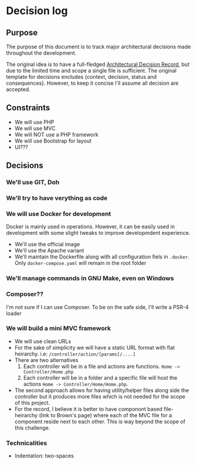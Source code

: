 # Decision log

## Purpose

The purpose of this document is to track major architectural decisions made throughout the development.

The original idea is to have a full-fledged [Architectural Decision Record][ard-nygard], but due to the limited time and scope a single file is sufficient. The original template for decisions encludes {context, decision, status and consequences}. However, to keep it concise I'll assume all decision are accepted.

## Constraints

- We will use PHP
- We will use MVC
- We will NOT use a PHP framework
- We will use Bootstrap for layout
- UI???

## Decisions

### We'll use GIT, Doh

### We'll try to have verything as code

### We will use Docker for development

Docker is mainly used in operations. However, it can be easily used in development with some slight tweaks to improve developmdent experience.

- We'll use the official image
- We'll use the Apache variant
- We'll maintain the Dockerfile along with all configuration fiels in `.docker`. Only `docker-compose.yaml` will remain in the root folder

### We'll manage commands in GNU Make, even on Windows

### Composer??

I'm not sure if I can use Composer. To be on the safe side, I'll write a PSR-4 loader

### We will build a mini MVC framework

- We will use clean URLs
- For the sake of simplicity we will have a static URL format with flat heirarchy.
  i.e: `/controller/action/[params[/....]`
- There are two alternatives
  1. Each controller will be in a file and actions are functions. `Home -> Controller/Home.php`
  1. Each controller will be in a folder and a specific file will host the actions `Home -> Controller/Home/Home.php`.
- The second approach allows for having utility/helper files along side the controller but it produces more files which is not needed for the scope of this project.
- For the record, I believe it is better to have componont based file-heirarchy (link to Brown's page) where each of the MVC file for a component reside next to each other. This is way beyond the scope of this challenge.

### Technicalities

- Indentation: two-spaces

[ard-nygard]: https://www.thoughtworks.com/radar/techniques/lightweight-architecture-decision-records
